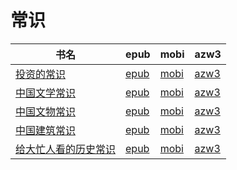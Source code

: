 # 常识

| 书名 | epub | mobi | azw3 |
| --- | --- | --- | --- |
| [投资的常识](http://ct.dalanmei.com/f/31084289-571710741-2a98dc) | [epub](http://ct.dalanmei.com/f/31084289-571710741-2a98dc) | [mobi](http://ct.dalanmei.com/f/31084289-572114912-53de36) | [azw3](http://ct.dalanmei.com/f/31084289-572134875-4752a7) |
| [中国文学常识](http://ct.dalanmei.com/f/31084289-571549411-41ef19) | [epub](http://ct.dalanmei.com/f/31084289-571549411-41ef19) | [mobi](http://ct.dalanmei.com/f/31084289-571831295-8259fc) | [azw3](http://ct.dalanmei.com/f/31084289-572065230-39468d) |
| [中国文物常识](http://ct.dalanmei.com/f/31084289-571549424-08a959) | [epub](http://ct.dalanmei.com/f/31084289-571549424-08a959) | [mobi](http://ct.dalanmei.com/f/31084289-571831324-a5aafa) | [azw3](http://ct.dalanmei.com/f/31084289-572065245-769dc0) |
| [中国建筑常识](http://ct.dalanmei.com/f/31084289-571549435-5886f6) | [epub](http://ct.dalanmei.com/f/31084289-571549435-5886f6) | [mobi](http://ct.dalanmei.com/f/31084289-571831342-ec0748) | [azw3](http://ct.dalanmei.com/f/31084289-572065247-88ecd1) |
| [给大忙人看的历史常识](http://ct.dalanmei.com/f/31084289-571456233-9b33f2) | [epub](http://ct.dalanmei.com/f/31084289-571456233-9b33f2) | [mobi](http://ct.dalanmei.com/f/31084289-571788504-000c94) | [azw3](http://ct.dalanmei.com/f/31084289-571891353-1a29d4) |

